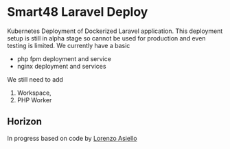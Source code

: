 # Smart48 Laravel Deploy

Kubernetes Deployment of Dockerized Laravel application. This deployment setup is still in alpha stage so cannot be used for production and even testing is limited. We currently have a basic

- php fpm deployment and service
- nginx deployment and services

We still need to add 
1. Workspace,
2. PHP Worker


  ## Horizon

  In progress based on code by [Lorenzo Asiello](https://lorenzo.aiello.family/running-laravel-on-kubernetes/)